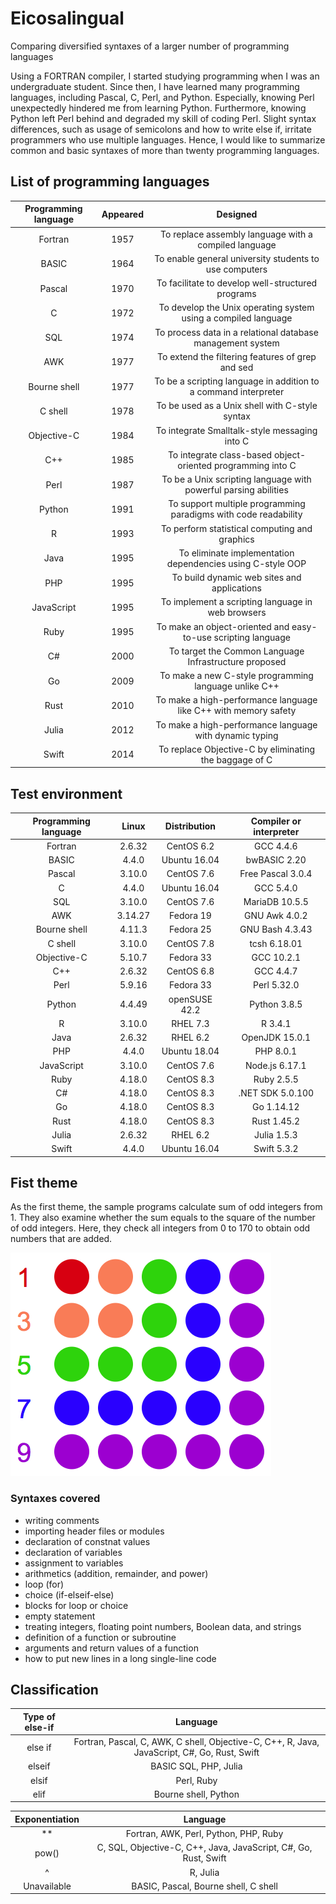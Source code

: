 # Eicosalingual
Comparing diversified syntaxes of a larger number of programming languages

Using a FORTRAN compiler, I started studying programming when I was an undergraduate student. Since then, I have learned many programming languages, including Pascal, C, Perl, and Python. Especially, knowing Perl unexpectedly hindered me from learning Python. Furthermore, knowing Python left Perl behind and degraded my skill of coding Perl. Slight syntax differences, such as usage of semicolons and how to write else if, irritate programmers who use multiple languages. Hence, I would like to summarize common and basic syntaxes of more than twenty programming languages.

## List of programming languages
| Programming language | Appeared | Designed |
| :-: | :-: | :-: |
| Fortran | 1957 | To replace assembly language with a compiled language |
| BASIC | 1964 | To enable general university students to use computers |
| Pascal | 1970 | To facilitate to develop well-structured programs  |
| C | 1972 | To develop the Unix operating system using a compiled language |
| SQL | 1974 | To process data in a relational database management system |
| AWK | 1977 | To extend the filtering features of grep and sed |
| Bourne shell | 1977 | To be a scripting language in addition to a command interpreter |
| C shell | 1978 | To be used as a Unix shell with C-style syntax |
| Objective-C | 1984 | To integrate Smalltalk-style messaging into C |
| C++ | 1985 | To integrate class-based object-oriented programming into C |
| Perl | 1987 | To be a Unix scripting language with powerful parsing abilities |
| Python | 1991 | To support multiple programming paradigms with code readability |
| R | 1993 | To perform statistical computing and graphics |
| Java | 1995 | To eliminate implementation dependencies using C-style OOP |
| PHP | 1995 | To build dynamic web sites and applications |
| JavaScript | 1995 | To implement a scripting language in web browsers |
| Ruby | 1995 | To make an object-oriented and easy-to-use scripting language |
| C# | 2000 | To target the Common Language Infrastructure proposed |
| Go | 2009 | To make a new C-style programming language unlike C++ |
| Rust | 2010 | To make a high-performance language like C++ with memory safety |
| Julia | 2012 | To make a high-performance language with dynamic typing |
| Swift | 2014 | To replace Objective-C by eliminating the baggage of C |

## Test environment
| Programming language | Linux | Distribution | Compiler or interpreter |
| :-: | :-: | :-: | :-: |
| Fortran | 2.6.32 | CentOS 6.2 | GCC 4.4.6 |
| BASIC | 4.4.0 | Ubuntu 16.04 | bwBASIC 2.20 |
| Pascal | 3.10.0 | CentOS 7.6 | Free Pascal 3.0.4 |
| C | 4.4.0 | Ubuntu 16.04 | GCC 5.4.0 |
| SQL | 3.10.0 | CentOS 7.6 | MariaDB 10.5.5 |
| AWK | 3.14.27 | Fedora 19 | GNU Awk 4.0.2 |
| Bourne shell | 4.11.3 | Fedora 25 | GNU Bash 4.3.43 |
| C shell | 3.10.0 | CentOS 7.8 | tcsh 6.18.01 |
| Objective-C | 5.10.7 | Fedora 33 | GCC 10.2.1 |
| C++ | 2.6.32 | CentOS 6.8 | GCC 4.4.7 |
| Perl | 5.9.16 | Fedora 33 | Perl 5.32.0 |
| Python | 4.4.49 | openSUSE 42.2 | Python 3.8.5 |
| R | 3.10.0 | RHEL 7.3 | R 3.4.1 |
| Java | 2.6.32 | RHEL 6.2 | OpenJDK 15.0.1 |
| PHP | 4.4.0 | Ubuntu 18.04 | PHP 8.0.1 |
| JavaScript | 3.10.0 | CentOS 7.6 | Node.js 6.17.1 |
| Ruby | 4.18.0 | CentOS 8.3 | Ruby 2.5.5 |
| C# | 4.18.0 | CentOS 8.3 | .NET SDK 5.0.100 |
| Go | 4.18.0 | CentOS 8.3 | Go 1.14.12 |
| Rust | 4.18.0 | CentOS 8.3 | Rust 1.45.2 |
| Julia | 2.6.32 | RHEL 6.2 | Julia 1.5.3 |
| Swift | 4.4.0 | Ubuntu 16.04 | Swift 5.3.2 |

## Fist theme
As the first theme, the sample programs calculate sum of odd integers from 1. They also examine whether the sum equals to the square of the number of odd integers. Here, they check all integers from 0 to 170 to obtain odd numbers that are added.

![Figure 1](https://github.com/glires/Eicosalingual/blob/main/etc/figure1.png "Figure 1")
### Syntaxes covered
* writing comments
* importing header files or modules
* declaration of constnat values
* declaration of variables
* assignment to variables
* arithmetics (addition, remainder, and power)
* loop (for)
* choice (if-elseif-else)
* blocks for loop or choice
* empty statement
* treating integers, floating point numbers, Boolean data, and strings
* definition of a function or subroutine
* arguments and return values of a function
* how to put new lines in a long single-line code

## Classification
| Type of else-if | Language |
| :-: | :-: |
| else if | Fortran, Pascal, C, AWK, C shell, Objective-C, C++, R, Java, JavaScript, C#, Go, Rust, Swift |
| elseif | BASIC SQL, PHP, Julia |
| elsif | Perl, Ruby |
| elif | Bourne shell, Python |

| Exponentiation | Language |
| :-: | :-: |
| ** | Fortran, AWK, Perl, Python, PHP, Ruby |
| pow() | C, SQL, Objective-C, C++, Java, JavaScript, C#, Go, Rust, Swift |
| ^ | R, Julia |
| Unavailable | BASIC, Pascal, Bourne shell, C shell |
